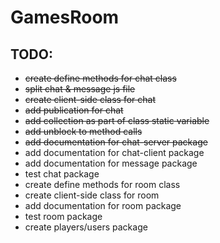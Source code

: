 # GamesRoom

## TODO:
* ~~create define methods for chat class~~
* ~~split chat & message js file~~
* ~~create client-side class for chat~~
* ~~add publication for chat~~
* ~~add collection as part of class static variable~~
* ~~add unblock to method calls~~
* ~~add documentation for chat-server package~~
* add documentation for chat-client package
* add documentation for message package
* test chat package
* create define methods for room class
* create client-side class for room
* add documentation for room package
* test room package
* create players/users package
